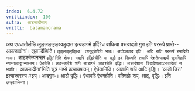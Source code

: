 ```yaml
---
index:  6.4.72
vrittiindex:  100
sutra:  आडजादीनाम्
vritti:  balamanorama 
---
```


अथ एधधातोर्लङि लुङ्लङ्लृङ्क्ष्वडुदात्त इत्यडागमे वृदिं?ध बाधित्वा परत्वादतो गुण इति पररूपे प्राप्ते--आडजादीनां। लुङादिष्विति। `लुङ्लङ्लृङ्क्ष्वि' त्यनुवृत्तेरिति भावः। अटोऽपवाद इति। अटि सति पररूपं स्यादिति भावः। `आटश्चेत्यनन्तरं `वृद्धि'रिति शेषः। यद्यपि वृद्धिरेचीति वा वृद्धौ इदं सिध्यति तथापि ऐक्षतेत्याद्यर्थं सूत्रमिहापि न्याय्यत्वादुपन्यस्तम्। ऐधतेति। लङस्तादेशे शपि आडागमे आटश्चेति वृद्धिः। लङादेशानां टिदादेशत्वाऽभावादेत्वं न भवति। `आडजादीना'मिति सूत्रं भाष्ये प्रत्याख्यातम्। ऐधेतामिति। आतामि शपि आटि वृद्धिः। `आतो ङित' इत्याकारस्य #इय्। आद्गुणः। आटो वृद्धिः। ऐधावहि ऐधमहीति। वहिमह्रोः शप्, आट्, वृद्धिः। इति लङ्प्रक्रिया। 

